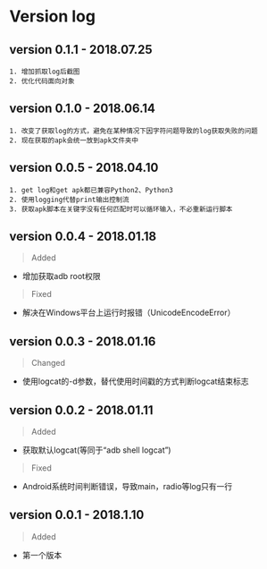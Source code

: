 # Version log

## version 0.1.1 - 2018.07.25

    1. 增加抓取log后截图
    2. 优化代码面向对象

## version 0.1.0 - 2018.06.14

    1. 改变了获取log的方式，避免在某种情况下因字符问题导致的log获取失败的问题
    2. 现在获取的apk会统一放到apk文件夹中

## version 0.0.5 - 2018.04.10

    1. get log和get apk都已兼容Python2、Python3
    2. 使用logging代替print输出控制流
    3. 获取apk脚本在关键字没有任何匹配时可以循环输入，不必重新运行脚本

## version 0.0.4 - 2018.01.18

> Added
* 增加获取adb root权限

> Fixed
* 解决在Windows平台上运行时报错（UnicodeEncodeError）

## version 0.0.3 - 2018.01.16

> Changed
* 使用logcat的-d参数，替代使用时间戳的方式判断logcat结束标志

## version 0.0.2 - 2018.01.11

> Added
* 获取默认logcat(等同于“adb shell logcat”)

> Fixed
* Android系统时间判断错误，导致main，radio等log只有一行

## version 0.0.1 - 2018.1.10

> Added
* 第一个版本
